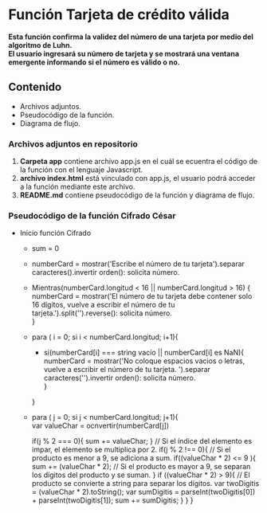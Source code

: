 # Función Tarjeta de crédito válida

**Esta función confirma la validez del número de una tarjeta por medio del algoritmo de Luhn.  
El usuario ingresará su número de tarjeta y se mostrará una ventana emergente informando si el número es válido o no.**

## Contenido  

* Archivos adjuntos.  
* Pseudocódigo de la función.  
* Diagrama de flujo.  

### Archivos adjuntos en repositorio
1. **Carpeta app** contiene archivo app.js en el cuál se ecuentra el código de la función con el lenguaje Javascript.  
2. **archivo index.html** está vinculado con app.js, el usuario podrá acceder a la función mediante este archivo.
3. **README.md** contiene pseudocódigo de la función y diagrama de flujo.  


### Pseudocódigo de la función Cifrado César  

* Inicio función Cifrado  
  * sum = 0
  * numberCard = mostrar('Escribe el número de tu tarjeta').separar caracteres().invertir orden(): solicita número.  
  * Mientras(numberCard.longitud < 16 || numberCard.longitud > 16) {
    numberCard = mostrar('El número de tu tarjeta debe contener solo 16 dígitos, vuelve a escribir el número de tu tarjeta.').split('').reverse(): solicita número.  
  }  
  * para ( i = 0; si i < numberCard.longitud; i+1){  
    * si(numberCard[i] === string vacío || numberCard[i] es NaN){
      numberCard = mostrar('No coloque espacios vacios o letras, vuelve a escribir el número de tu tarjeta. ').separar caracteres('').invertir orden(): solicita número.  
       }  

    }  
  * para ( j = 0; si j < numberCard.longitud; j+1){  
    var valueChar = ocnvertir(numberCard[j])  

    if(j % 2 === 0){
     sum += valueChar;
    }
    // Si el índice del elemento es impar, el elemento se multiplica por 2.
    if(j % 2 !== 0){
      // Si el producto es menor a 9, se adiciona a sum.
      if((valueChar * 2) <= 9 ){
       sum += (valueChar * 2);
       // Si el producto es mayor a 9, se separan los dígitos del producto y se suman.
      }
      if ((valueChar * 2) > 9){
        // El producto se convierte a string para separar los dígitos.
       var twoDigitis = (valueChar * 2).toString();
       var sumDigitis = parseInt(twoDigitis[0]) + parseInt(twoDigitis[1]);
       sum += sumDigitis;
      }
    }
  }
